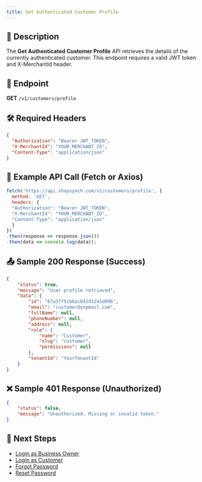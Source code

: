 ```yaml
---
title: Get Authenticated Customer Profile
---
```


## 📌 Description
The **Get Authenticated Customer Profile** API retrieves the details of the currently authenticated customer. This endpoint requires a valid JWT token and X-MerchantId header.

## 🔗 Endpoint
**GET** `/v1/customers/profile`

## 🛠️ Required Headers
```json
{
  "Authorization": "Bearer JWT_TOKEN",
  "X-MerchantId": "YOUR_MERCHANT_ID",
  "Content-Type": "application/json"
}
```

## 📡 Example API Call (Fetch or Axios)
```javascript
fetch('https://api.shopsynch.com/v1/customers/profile', {
  method: 'GET',
  headers: {
  "Authorization": "Bearer JWT_TOKEN",
  "X-MerchantId": "YOUR_MERCHANT_ID",
  "Content-Type": "application/json"
  }
})
.then(response => response.json())
.then(data => console.log(data));
```

## 📤 Sample 200 Response (Success)
```json
{
    "status": true,
    "message": "User profile retrieved",
    "data": {
        "id": "67a5ff5cb6ac842d1241d096",
        "email": "customer@yopmail.com",
        "fullName": null,
        "phoneNumber": null,
        "address": null,
        "role": {
            "name": "Customer",
            "slug": "customer",
            "permissions": null
        },
        "tenantId": "YourTenantId"
    }
}
```

## ❌ Sample 401 Response (Unauthorized)
```json
{
    "status": false,
    "message": "Unauthorized. Missing or invalid token."
}
```

## 🔗 Next Steps
- [Login as Business Owner](./login-as-store-owner.md)
- [Login as Customer](./login-as-customer.md)
- [Forgot Password](./forgot-password.md)
- [Reset Password](./reset-password.md)